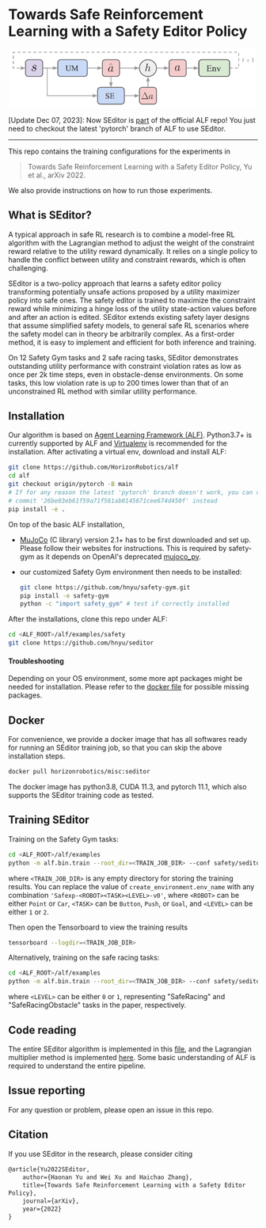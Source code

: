 # Towards Safe Reinforcement Learning with a Safety Editor Policy

<p align="center">
    <img src="images/seditor_framework.png" width="500"/>
</p>

[Update Dec 07, 2023]: Now SEditor is [part](https://github.com/HorizonRobotics/alf/blob/pytorch/alf/algorithms/seditor_algorithm.py) of the official ALF repo! You just need to checkout the
latest 'pytorch' branch of ALF to use SEditor.

---

This repo contains the training configurations for the experiments in

> Towards Safe Reinforcement Learning with a Safety Editor Policy, Yu et al., arXiv 2022.

We also provide instructions on how to run those experiments.

## What is SEditor?

A typical approach in safe RL research is to combine a model-free RL algorithm with the Lagrangian method to adjust the weight of the constraint reward relative to the utility reward dynamically. It relies on a single policy to handle the conflict between utility and constraint rewards, which is often challenging.

SEditor is a two-policy approach that learns a safety editor policy transforming potentially unsafe actions proposed by a utility maximizer policy into safe ones. The safety editor is trained to maximize the constraint reward while minimizing a hinge loss of the utility state-action values before and after an action is edited. SEditor extends existing safety layer designs that assume simplified safety models, to general safe RL scenarios where the safety model can in theory be arbitrarily complex. As a first-order method, it is easy to implement and efficient for both inference and training.

On 12 Safety Gym tasks and 2 safe racing tasks, SEditor demonstrates outstanding utility performance with constraint violation rates as low as once per 2k time steps, even in obstacle-dense environments. On some tasks, this low violation
rate is up to 200 times lower than that of an unconstrained RL method with similar utility performance.

## Installation

Our algorithm is based on [Agent Learning Framework (ALF)](https://github.com/HorizonRobotics/alf). Python3.7+ is currently supported by ALF and [Virtualenv](https://virtualenv.pypa.io/en/latest/) is recommended for the installation. After activating a virtual env, download and install ALF:

```bash
git clone https://github.com/HorizonRobotics/alf
cd alf
git checkout origin/pytorch -B main
# If for any reason the latest 'pytorch' branch doesn't work, you can checkout the
# commit '26be03eb61f59a71f561ab0145671cee674d450f' instead
pip install -e .
```

On top of the basic ALF installation,

- [MuJoCo](https://github.com/deepmind/mujoco) (C library) version 2.1+ has to be first downloaded and set up. Please follow their websites for instructions. This is required by safety-gym as it depends on OpenAI's deprecated [mujoco_py](https://github.com/openai/mujoco-py).

- our customized Safety Gym environment then needs to be installed:

    ```bash
    git clone https://github.com/hnyu/safety-gym.git
    pip install -e safety-gym
    python -c "import safety_gym" # test if correctly installed
    ```

After the installations, clone this repo under ALF:

```bash
cd <ALF_ROOT>/alf/examples/safety
git clone https://github.com/hnyu/seditor
```

#### Troubleshooting

Depending on your OS environment, some more apt packages might be needed for
installation. Please refer to the [docker file](https://github.com/hnyu/seditor/blob/main/Dockerfile)
for possible missing packages.

## Docker

For convenience, we provide a docker image that has all softwares ready for
running an SEditor training job, so that you can skip the above installation steps.

```bash
docker pull horizonrobotics/misc:seditor
```

The docker image has python3.8, CUDA 11.3, and pytorch 11.1, which also supports
the SEditor training code as tested.

## Training SEditor

Training on the Safety Gym tasks:

```bash
cd <ALF_ROOT>/alf/examples
python -m alf.bin.train --root_dir=<TRAIN_JOB_DIR> --conf safety/seditor/seditor_safety_gym_conf.py --conf_param="create_environment.env_name='Safexp-PointGoal1-v0'"
```

where `<TRAIN_JOB_DIR>` is any empty directory for storing the training results. You can replace the value of ``create_environment.env_name`` with any combination ``'Safexp-<ROBOT><TASK><LEVEL>-v0'``, where ``<ROBOT>`` can be either ``Point`` or ``Car``, ``<TASK>`` can be ``Button``, ``Push``, or ``Goal``, and ``<LEVEL>`` can be either ``1`` or ``2``.

Then open the Tensorboard to view the training results

```bash
tensorboard --logdir=<TRAIN_JOB_DIR>
```

Alternatively, training on the safe racing tasks:


```bash
cd <ALF_ROOT>/alf/examples
python -m alf.bin.train --root_dir=<TRAIN_JOB_DIR> --conf safety/seditor/seditor_safe_car_racing_conf.py --conf_param="create_environment.env_name='SafeCarRacing<LEVEL>-v0'"
```

where ``<LEVEL>`` can be either ``0`` or ``1``, representing "SafeRacing" and "SafeRacingObstacle" tasks in the paper, respectively.

## Code reading

The entire SEditor algorithm is implemented in this [file](https://github.com/HorizonRobotics/alf/blob/pytorch/alf/algorithms/seditor_algorithm.py), and the Lagrangian multiplier method is implemented [here](https://github.com/HorizonRobotics/alf/blob/pytorch/alf/algorithms/lagrangian_reward_weight_algorithm.py). Some basic understanding of ALF is required to understand the entire pipeline.

## Issue reporting
For any question or problem, please open an issue in this repo.

## Citation
If you use SEditor in the research, please consider citing

```
@article{Yu2022SEditor,
    author={Haonan Yu and Wei Xu and Haichao Zhang},
    title={Towards Safe Reinforcement Learning with a Safety Editor Policy},
    journal={arXiv},
    year={2022}
}
```
